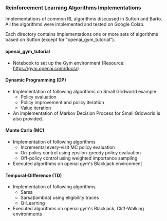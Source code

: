 ### Reinforcement Learning Algorithms Implementations
Implementations of common RL algorithms discussed in Sutton and Barto. All the algorithms were implemented and tested on Google Colab.

Each directory contains implementations one or more sets of algorithms based on Sutton (except for "openai_gym_tutorial").

#### openai_gym_tutorial
- Notebook to set up the Gym environment (Resource: https://gym.openai.com/docs/)

#### Dynamic Programming (DP)
- Implementation of following algorithms on Small Gridworld example
  - Policy evaluation
  - Policy improvement and policy iteration
  - Value iteration
- An implementation of Markov Decision Process for Small Gridworld is also provided.

#### Monte Carlo (MC)
- Implementation of following algorithms
  - Incremental every-visit MC policy evaluation
  - On-policy control using epsilon-greedy policy evaluation
  - Off-policy control using weighted importance sampling
- Executed algorithms on openai gym's Blackjack environment

#### Temporal-Difference (TD)
- Implementation of following algorithms
  - Sarsa
  - Sarsa(lambda) using eligibility traces
  - Q-Learning
- Executed algorithms on openai gym's Blackjack, Cliff-Walking environments
